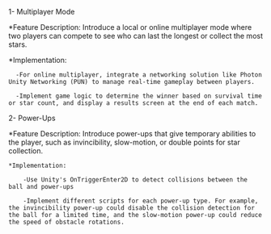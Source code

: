 1- Multiplayer Mode

   *Feature Description: Introduce a local or online multiplayer mode where two players can compete to see who can last the longest or collect the most stars.
   
   *Implementation:
      
      -For online multiplayer, integrate a networking solution like Photon Unity Networking (PUN) to manage real-time gameplay between players.
      
      -Implement game logic to determine the winner based on survival time or star count, and display a results screen at the end of each match.

2- Power-Ups

   *Feature Description: Introduce power-ups that give temporary abilities to the player, such as invincibility, slow-motion, or double points for star collection.

    *Implementation:

        -Use Unity's OnTriggerEnter2D to detect collisions between the ball and power-ups
        
        -Implement different scripts for each power-up type. For example, the invincibility power-up could disable the collision detection for the ball for a limited time, and the slow-motion power-up could reduce the speed of obstacle rotations.
